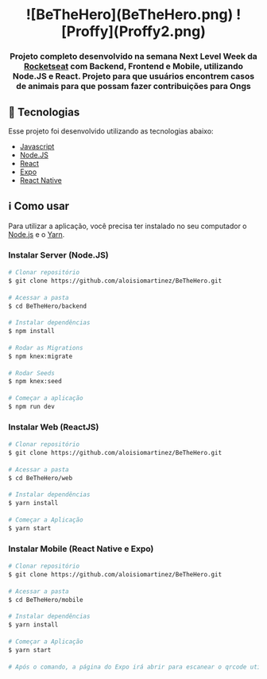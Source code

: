 <h1 align=center>
![BeTheHero](BeTheHero.png)
![Proffy](Proffy2.png)
</h1>

<div align="center">

</div>

<h3 align="center">
  
Projeto completo desenvolvido na semana Next Level Week da [Rocketseat](http://rocketseat.com.br) com Backend, Frontend e Mobile, utilizando Node.JS e React. Projeto para que usuários encontrem casos de animais para que possam fazer contribuições para Ongs

</h3>

## :rocket:  Tecnologias

Esse projeto foi desenvolvido utilizando as tecnologias abaixo:
- <a href="https://www.javascript.com//">Javascript</a>
- <a href="https://nodejs.org/en/">Node.JS</a>
- <a href="https://reactjs.org/">React</a>
- <a href="https://expo.io/">Expo</a>
- <a href="https://reactnative.dev/">React Native</a>

## :information_source:  Como usar

Para utilizar a aplicação, você precisa ter instalado no seu computador o [Node.js](http://nodejs.org/en/) e o [Yarn](https://yarnpkg.com/).

### Instalar Server (Node.JS) 

```bash
# Clonar repositório
$ git clone https://github.com/aloisiomartinez/BeTheHero.git

# Acessar a pasta
$ cd BeTheHero/backend

# Instalar dependências
$ npm install

# Rodar as Migrations
$ npm knex:migrate

# Rodar Seeds
$ npm knex:seed

# Começar a aplicação
$ npm run dev
```

### Instalar Web (ReactJS)

```bash
# Clonar repositório
$ git clone https://github.com/aloisiomartinez/BeTheHero.git

# Acessar a pasta
$ cd BeTheHero/web

# Instalar dependências
$ yarn install

# Começar a Aplicação
$ yarn start
```

### Instalar Mobile (React Native e Expo)

```bash
# Clonar repositório
$ git clone https://github.com/aloisiomartinez/BeTheHero.git

# Acessar a pasta
$ cd BeTheHero/mobile

# Instalar dependências
$ yarn install

# Começar a Aplicação
$ yarn start

# Após o comando, a página do Expo irá abrir para escanear o qrcode utilizando o Applicativo Expo.
```
